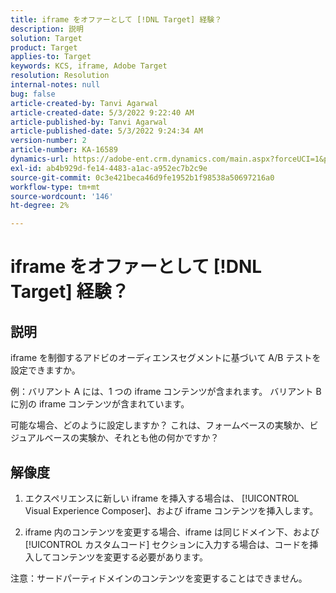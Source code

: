 ```yaml
---
title: iframe をオファーとして [!DNL Target] 経験？
description: 説明
solution: Target
product: Target
applies-to: Target
keywords: KCS, iframe, Adobe Target
resolution: Resolution
internal-notes: null
bug: false
article-created-by: Tanvi Agarwal
article-created-date: 5/3/2022 9:22:40 AM
article-published-by: Tanvi Agarwal
article-published-date: 5/3/2022 9:24:34 AM
version-number: 2
article-number: KA-16589
dynamics-url: https://adobe-ent.crm.dynamics.com/main.aspx?forceUCI=1&pagetype=entityrecord&etn=knowledgearticle&id=1975388e-c2ca-ec11-a7b5-6045bd00dca1
exl-id: ab4b929d-fe14-4483-a1ac-a952ec7b2c9e
source-git-commit: 0c3e421beca46d9fe1952b1f98538a50697216a0
workflow-type: tm+mt
source-wordcount: '146'
ht-degree: 2%

---
```


# iframe をオファーとして [!DNL Target] 経験？

## 説明


iframe を制御するアドビのオーディエンスセグメントに基づいて A/B テストを設定できますか。



例：バリアント A には、1 つの iframe コンテンツが含まれます。 バリアント B に別の iframe コンテンツが含まれています。

可能な場合、どのように設定しますか？ これは、フォームベースの実験か、ビジュアルベースの実験か、それとも他の何かですか？


## 解像度


1. エクスペリエンスに新しい iframe を挿入する場合は、 [!UICONTROL Visual Experience Composer]、および iframe コンテンツを挿入します。

2. iframe 内のコンテンツを変更する場合、iframe は同じドメイン下、および [!UICONTROL カスタムコード] セクションに入力する場合は、コードを挿入してコンテンツを変更する必要があります。



注意：サードパーティドメインのコンテンツを変更することはできません。
